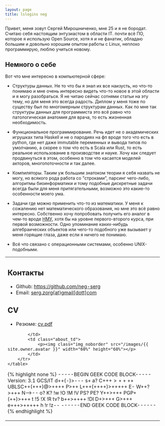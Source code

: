 ```yaml
---
layout: page
title: lslogins neg
---
```


<p class="message">
    Привет, меня зовут Сергей Мирошниченко, мне 25 и я не бородат. Считаю себя
    настоящим энтузиастом в области IT. почти всё ПО, которое я использую Open
    Source, хотя я и не фанатик, обладаю большим и довольно хорошим опытом
    работы с Linux, неплохо программирую, люблю учиться новому.
</p>

## Немного о себе

Вот что мне интересно в компьютерной сфере:

* Структуры данных. Не то что бы я знал их все наизусть, но что-то понимаю
  и мне очень интересно видеть что-то новое в этой области и я могу
  разобраться. Я не читаю сейчас сотнями статьи на эту тему, но для меня это
  всегда радость. Диплом у меня тоже по существу был по многомерным структурам
  данных. Как по мне так структуры данных для программиста это всё равно что
  патологическая анатомия для врача, то есть жизненная необходимость.

* Функциональное программирование. Речь идет не о академических игрушках типа
  Haskell и не о пародиях на фп вроде того что есть в python, где нет даже
  immutable переменных и вывода типов по умолчанию, а скорее о том что есть
  в Scala или Rust, то есть реальное использование в производстве и науке.
  Хочу как следует продвинуться в этом, особенно в том что касается моделей
  акторов, многопоточности и так далее.

* Компиляторы. Таким уж большим знатоком теории я себя назвать не могу, но
  всякого рода работа со "строками", парсинг чего-либо, алгоритмы
  биоинформатики и тому подобные дискретные задачи всегда были для меня
  притягательными, возможно это какие-то особенности моего ума.

* Задачи где можно применить что-то из математики. У меня к сожалению нет
  математического образования, но мне это всё равно интересно. Собственно хочу
  попробовать получить его аналог в чем-то вроде <a
  href="http://ium.mccme.ru/">НМУ</a>, хотя бы на уровне первого-второго курса,
  при первой возможности. Одно упоминание каких-нибудь алгебраических объектов
  или чего-то подобного уже вызывает у меня горящие глаза, даже если я ничего
  не понимаю.

* Всё что связано с операционными системами, особенно UNIX-подобными.

<div>
    <table class="about_table">
        <tr class="about_td">
            <td class="about_td">
                <h2 id="Контакты">Контакты</h2>
                <ul>
                    <li>Github: <a href="https://github.com/neg-serg">https://github.com/neg-serg</a></li>
                    <li>Email:  <a href="serg.zorg{at}gmail[dott]com">serg.zorg{at}gmail[dott]com</a></li>
                </ul>
                <h2 id="cv">CV</h2>
                <ul>
                    <li>Резюме: <a href="/public/cv/cv.pdf">cv.pdf</a></li>
                </ul>

            </td>
            <td class="about_td">
                <p><img class="img_noborder" src="/images/{{ site.owner.avatar }}" width="60%" height="60%"></p>
            </td>
        </tr>
    </table>
</div>

{% highlight none %}
-----BEGIN GEEK CODE BLOCK-----
Version: 3.1
GCS/IT d++(-)>--- 
s+ 
a? 
C+++$>++++$ 
UBLSC++(+++)@>++++ P>++ 
L+++(++++)>+++++ 
E- 
W++?>+++ 
N-->-- o? K? !w !O !M !V PS? PE? 
Y++>+++ PGP+(++)>+++ t !5 !X !R tv? 
b++>++++ !DI D+>+++ 
G>+++ e+++>+++++ h !r !z--
------END GEEK CODE BLOCK------
{% endhighlight %}
